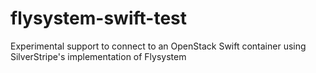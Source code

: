 # flysystem-swift-test
Experimental support to connect to an OpenStack Swift container using SilverStripe's implementation of Flysystem
